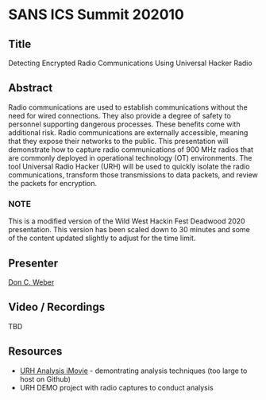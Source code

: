 # SANS ICS Summit 202010

## Title

Detecting Encrypted Radio Communications Using Universal Hacker Radio

## Abstract

Radio communications are used to establish communications without the need for wired connections. They also provide a degree of safety to personnel supporting dangerous processes. These benefits come with additional risk. Radio communications are externally accessible, meaning that they expose their networks to the public. This presentation will demonstrate how to capture radio communications of 900 MHz radios that are commonly deployed in operational technology (OT) environments. The tool Universal Radio Hacker (URH) will be used to quickly isolate the radio communications, transform those transmissions to data packets, and review the packets for encryption.

### NOTE

This is a modified version of the Wild West Hackin Fest Deadwood 2020 presentation. This version has been scaled down to 30 minutes and some of the content updated slightly to adjust for the time limit.

## Presenter

[Don C. Weber](https://twitter.com/cutaway)

## Video / Recordings

TBD

## Resources

* [URH Analysis iMovie](https://www.cutawaysecurity.com/wp-content/uploads/2020/09/CutSec_WWHF_URH_HowTo2.mp4) - demontrating analysis techniques (too large to host on Github)
* URH DEMO project with radio captures to conduct analysis